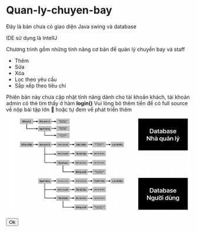 # Quan-ly-chuyen-bay


Đây là bản chưa có giao diện Java swing và database

IDE sử dụng là IntelIJ

Chương trình gồm những tính năng cơ bản để quản lý chuyến bay và staff

- Thêm
- Sửa
- Xóa
- Lọc theo yêu cầu
- Sắp xếp theo tiêu chí


Phiên bản này chưa cập nhật tính năng dành cho tài khoản khách, tài khoản admin có thẻ tìm thấy ở hàm **login()**
Vui lòng bỏ thêm tiền để có full source về nộp bài tập lớn 🐧 hoặc tự đem về phát triển thêm 
<img src="db.png" alt="database">
<div>
<button id="ok" style="    #ok{
        padding: 10px;
        width: 150px;
        font-weight: bold;
        font-size: 30px;
        color: white;
        background-color: rgb(99, 218, 99);
        border: none;
        border-radius: 5px;
    }    #ok:hover{
        margin-left: 500px;
        transition: all 5s;
        background-color: brown;
        color:gold;
    }">Ok</button>
    </div>
